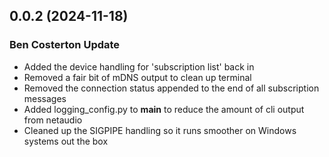 ## 0.0.2 (2024-11-18)
### Ben Costerton Update

- Added the device handling for 'subscription list' back in
- Removed a fair bit of mDNS output to clean up terminal
- Removed the connection status appended to the end of all subscription messages
- Added logging_config.py to __main__ to reduce the amount of cli output from netaudio
- Cleaned up the SIGPIPE handling so it runs smoother on Windows systems out the box
